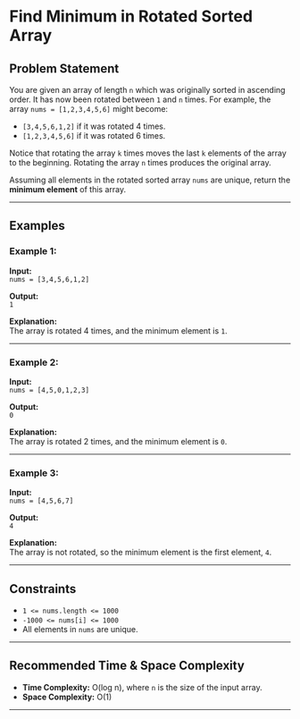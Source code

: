 # Find Minimum in Rotated Sorted Array

## Problem Statement
You are given an array of length `n` which was originally sorted in ascending order. It has now been rotated between `1` and `n` times. For example, the array `nums = [1,2,3,4,5,6]` might become:
- `[3,4,5,6,1,2]` if it was rotated 4 times.
- `[1,2,3,4,5,6]` if it was rotated 6 times.

Notice that rotating the array `k` times moves the last `k` elements of the array to the beginning. Rotating the array `n` times produces the original array.

Assuming all elements in the rotated sorted array `nums` are unique, return the **minimum element** of this array.

---

## Examples

### Example 1:
**Input:**  
`nums = [3,4,5,6,1,2]`  

**Output:**  
`1`  

**Explanation:**  
The array is rotated 4 times, and the minimum element is `1`.

---

### Example 2:
**Input:**  
`nums = [4,5,0,1,2,3]`  

**Output:**  
`0`  

**Explanation:**  
The array is rotated 2 times, and the minimum element is `0`.

---

### Example 3:
**Input:**  
`nums = [4,5,6,7]`  

**Output:**  
`4`  

**Explanation:**  
The array is not rotated, so the minimum element is the first element, `4`.

---

## Constraints
- `1 <= nums.length <= 1000`
- `-1000 <= nums[i] <= 1000`
- All elements in `nums` are unique.

---

## Recommended Time & Space Complexity
- **Time Complexity:** O(log n), where `n` is the size of the input array.
- **Space Complexity:** O(1)

---
